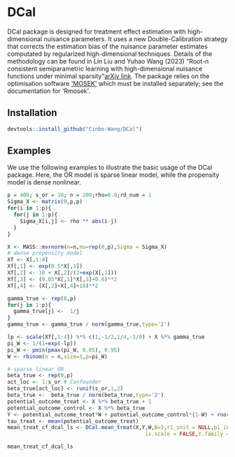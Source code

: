 # DCal
 DCal package is designed for treatment effect estimation with high-dimensional nuisance parameters. It uses a new Double-Calibration strategy that corrects the estimation bias of the nuisance parameter estimates computated by regularized high-dimensional techniques. Details of the methodology can be found in Lin Liu and Yuhao Wang (2023) "Root-n consistent semiparametric learning with high-dimensional nuisance functions under minimal sparsity"[arXiv link](https://arxiv.org/abs/2305.04174). The package relies on the optimisation software ['MOSEK'](https://www.mosek.com/) which must be installed separately; see the documentation for 'Rmosek'. 

## Installation
```R
devtools::install_github("Cinbo-Wang/DCal")
```

## Examples
We use the following examples to illustrate the basic usage of the DCal package. Here, the OR model is sparse linear model, while the propensity model is dense nonlinear.

```R
p = 400; s_or = 10; n = 200;rho=0.9;rd_num = 1
Sigma_X <- matrix(0,p,p)
for(i in 1:p){
  for(j in 1:p){
    Sigma_X[i,j] <- rho ** abs(i-j)
  }
}

X <- MASS::mvrnorm(n=n,mu=rep(0,p),Sigma = Sigma_X)
# dense propensity model
Xf <- X[,1:4]
Xf[,1] <- exp(0.5*X[,1])
Xf[,2] <- 10 + X[,2]/(1+exp(X[,1]))
Xf[,3] <- (0.05*X[,1]*X[,3]+0.6)**2
Xf[,4] <- (X[,2]+X[,4]+10)**2

gamma_true <- rep(0,p)
for(j in 1:p){
  gamma_true[j] <-  1/j
}
gamma_true <- gamma_true / norm(gamma_true,type='2')

lp <- scale(Xf[,1:4]) %*% c(1,-1/2,1/4,-1/8) + X %*% gamma_true
pi_W <- 1/(1+exp(-lp))
pi_W <- pmin(pmax(pi_W, 0.05), 0.95)
W <- rbinom(n = n,size=1,p=pi_W)

# sparse linear OR
beta_true <- rep(0,p)
act_loc <- 1:s_or # Confounder
beta_true[act_loc] <- runif(s_or,1,2)
beta_true <-  beta_true / norm(beta_true,type='2')
potential_outcome_treat <- X %*% beta_true + 1
potential_outcome_control <- X %*% beta_true
Y <- potential_outcome_treat*W + potential_outcome_control*(1-W) + rnorm(n,0,1)
tau_treat <- mean(potential_outcome_treat)
mean_treat_cf_dcal_ls <- DCal.mean_treat(X,Y,W,B=3,r1_init = NULL,pi_init = NULL,
                                            is.scale = FALSE,Y.family = 'gaussian',alpha = 0.9, is.parallel=F,)

mean_treat_cf_dcal_ls

```
